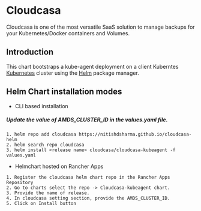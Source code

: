 # Cloudcasa
Cloudcasa is one of the most versatile SaaS solution to manage backups for your Kubernetes/Docker containers and Volumes.

## Introduction

This chart bootstraps a kube-agent deployment on a client Kuberntes [Kubernetes](http://kubernetes.io) cluster using the [Helm](https://helm.sh) package manager.

## Helm Chart installation modes

- CLI based installation
##### Update the value of AMDS_CLUSTER_ID in the values.yaml file.

```
1. helm repo add cloudcasa https://nitishdsharma.github.io/cloudcasa-helm
2. helm search repo cloudcasa
3. helm install <release name> cloudcasa/cloudcasa-kubeagent -f values.yaml
```
- Helmchart hosted on Rancher Apps

```
1. Register the cloudcasa helm chart repo in the Rancher Apps Repository
2. Go to charts select the repo -> Cloudcasa-kubeagent chart.
3. Provide the name of release. 
4. In cloudcasa setting section, provide the AMDS_CLUSTER_ID.
5. Click on Install button
```
